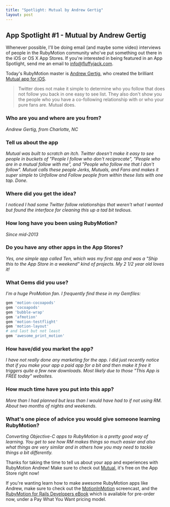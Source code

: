 ```yaml
---
title: "Spotlight: Mutual by Andrew Gertig"
layout: post
---
```


## App Spotlight #1 - Mutual by Andrew Gertig

Whenever possible, I'll be doing email (and maybe some video) interviews of people in the RubyMotion community who've put something out there in the iOS or OS X App Stores. If you're interested in being featured in an App Spotlight, send me an email to [info@fluffyjack.com](mailto:info@fluffyjack.com).

Today's RubyMotion master is [Andrew Gertig](https://twitter.com/gertig), who created the brilliant [Mutual app for iOS](http://taps.io/KhlQ).

> Twitter does not make it simple to determine who you follow that does not follow you back in one easy to see list. They also don't show you the people who you have a co-following relationship with or who your pure fans are. Mutual does.

### Who are you and where are you from?
*Andrew Gertig, from Charlotte, NC*

### Tell us about the app
*Mutual was built to scratch an itch. Twitter doesn't make it easy to see people in buckets of "People I follow who don't reciprocate", "People who are in a mutual follow with me", and "People who follow me that I don't follow". Mutual calls these people Jerks, Mutuals, and Fans and makes it super simple to Unfollow and Follow people from within these lists with one tap. Done.*

### Where did you get the idea?
*I noticed I had some Twitter follow relationships that weren't what I wanted but found the interface for cleaning this up a tad bit tedious.*

### How long have you been using RubyMotion?
*Since mid-2013*

### Do you have any other apps in the App Stores?
*Yes, one simple app called Ten, which was my first app and was a "Ship this to the App Store in a weekend" kind of projects. My 2 1/2 year old loves it!*

### What Gems did you use?
*I'm a huge ProMotion fan. I frequently find these in my Gemfiles:*

```ruby
gem 'motion-cocoapods'
gem 'cocoapods'
gem 'bubble-wrap'
gem 'afmotion'
gem 'motion-testflight'
gem 'motion-layout'
# and last but not least
gem 'awesome_print_motion'
```

### How have/did you market the app?
*I have not really done any marketing for the app. I did just recently notice that if you make your app a paid app for a bit and then make it free it triggers quite a few new downloads. Most likely due to those "This App is FREE today" websites.*

### How much time have you put into this app?
*More than I had planned but less than I would have had to if not using RM. About two months of nights and weekends.*

### What's one piece of advice you would give someone learning RubyMotion?
*Converting Objective-C apps to RubyMotion is a pretty good way of learning. You get to see how RM makes things so much easier and also what things are very similar and in others how you may need to tackle things a bit differently.*

Thanks for taking the time to tell us about your app and experiences with RubyMotion Andrew! Make sure to check out [Mutual](http://taps.io/KhlQ), it's free on the App Store right now!

If you're wanting learn how to make awesome RubyMotion apps like Andrew, make sure to check out the [MotionInMotion](https://motioninmotion.tv/) screencast, and the [RubyMotion for Rails Developers eBook](http://book.motioninmotion.tv/) which is available for pre-order now, under a Pay What You Want pricing model.